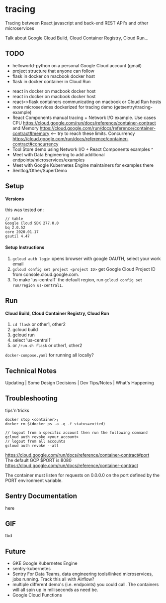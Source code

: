# tracing
Tracing between React javascript and back-end REST API's and other microservices

Talk about Google Cloud Build, Cloud Container Registry, Cloud Run...

## TODO
+ helloworld-python on a personal Google Cloud account (gmail)
+ project structure that anyone can follow
+ flask in docker on macbook docker host
+ flask in docker container in Cloud Run
- react in docker on macbook docker host
- react in docker on macbook docker host
- react<>flask containers communicating on macbook or Cloud Run hosts
- more microservices dockerized for tracing demo (getsentry/tracing-example)
- React Components manual tracing + Network I/O example. Use cases CPU https://cloud.google.com/run/docs/reference/container-contract  and Memory https://cloud.google.com/run/docs/reference/container-contract#memory <-- try to reach these limits. Concurrency https://cloud.google.com/run/docs/reference/container-contract#concurrency
- Tool Store demo using Network I/O + React Components examples ^
- Meet with Data Engineering to add additional endpoints/microservices/examples
- Meet with Google Kubernetes Engine maintainers for examples there
- Sentlog/Other/SuperDemo

## Setup
#### Versions
this was tested on:
```
// table
Google Cloud SDK 277.0.0
bq 2.0.52
core 2020.01.17
gsutil 4.47
```
#### Setup Instructions
1. `gcloud auth login` opens browser with google OAUTH, select your work email
2. `gcloud config set project <project ID>` get Google Cloud Project ID from console.cloud.google.com.
3. To make 'us-central1' the default region, run `gcloud config set run/region us-central1`.

## Run
#### Cloud Build, Cloud Container Registry, Cloud Run
1. `cd flask` or other1, other2
2. gcloud build
3. gcloud run
4. select 'us-central1'
5. or `/run.sh flask` or other1, other2

`docker-compose.yaml` for running all locally?

## Technical Notes
Updating | Some Design Decisions | Dev Tips/Notes | What's Happening

## Troubleshooting
tips'n'tricks
```
docker stop <container>;
docker rm $(docker ps -a -q -f status=exited)
```

```
// logout from a specific account then run the following command
gcloud auth revoke <your_account>
// logout from all accounts
gcloud auth revoke --all
```


https://cloud.google.com/run/docs/reference/container-contract#port  
The default GCP $PORT is 8080 https://cloud.google.com/run/docs/reference/container-contract

The container must listen for requests on 0.0.0.0 on the port defined by the PORT environment variable.

## Sentry Documentation
here

## GIF
tbd

## Future
- GKE Google Kubernetes Engine
- sentry-kubernetes
- Sentry For Data Teams, data engineering tools/linked microservices, jobs running. Track this all with Airflow?
- multiple different demo's (i.e. endpoints) you could call. The containers will all spin up in milliseconds as need be.
- Google Cloud Functions
